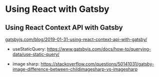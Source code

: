 # Using React with Gatsby 

## Using React Context API with Gatsby
[gatsbyjs.com/blog/2019-01-31-using-react-context-api-with-gatsby/](https://www.gatsbyjs.com/blog/2019-01-31-using-react-context-api-with-gatsby/)

- useStaticQuery: https://www.gatsbyjs.com/docs/how-to/querying-data/use-static-query/


- image sharp:
https://stackoverflow.com/questions/50141031/gatsby-image-difference-between-childimagesharp-vs-imagesharp
